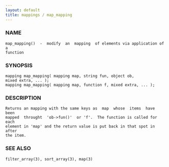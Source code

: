 ```yaml
---
layout: default
title: mappings / map_mapping
---
```


### NAME

    map_mapping()  -  modify  an  mapping  of elements via application of a
    function

### SYNOPSIS

    mapping map_mapping( mapping map, string fun, object ob,
    mixed extra, ... );
    mapping map_mapping( mapping map, function f, mixed extra, ... );

### DESCRIPTION

    Returns an mapping with the same keys as  map  whose  items  have  been
    mapped  throught  'ob->fun()'  or 'f'.  The function is called for each
    element in 'map' and the return value is put back in that spot in after
    the item.

### SEE ALSO

    filter_array(3), sort_array(3), map(3)
